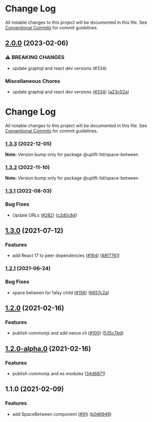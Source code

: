 # Change Log

All notable changes to this project will be documented in this file.
See [Conventional Commits](https://conventionalcommits.org) for commit guidelines.

## [2.0.0](https://github.com/uplift-ltd/nexus/compare/@uplift-ltd/space-between@1.3.3...@uplift-ltd/space-between@2.0.0) (2023-02-06)


### ⚠ BREAKING CHANGES

* update graphql and react dev versions (#334)

### Miscellaneous Chores

* update graphql and react dev versions ([#334](https://github.com/uplift-ltd/nexus/issues/334)) ([a23c02a](https://github.com/uplift-ltd/nexus/commit/a23c02a120dfde626c39c3dae392d36e874bd9cd))



# Change Log

All notable changes to this project will be documented in this file. See
[Conventional Commits](https://conventionalcommits.org) for commit guidelines.

### [1.3.3](https://github.com/uplift-ltd/nexus/compare/@uplift-ltd/space-between@1.3.2...@uplift-ltd/space-between@1.3.3) (2022-12-05)

**Note:** Version bump only for package @uplift-ltd/space-between

### [1.3.2](https://github.com/uplift-ltd/nexus/compare/@uplift-ltd/space-between@1.3.1...@uplift-ltd/space-between@1.3.2) (2022-11-10)

**Note:** Version bump only for package @uplift-ltd/space-between

### [1.3.1](https://github.com/uplift-ltd/nexus/compare/@uplift-ltd/space-between@1.3.0...@uplift-ltd/space-between@1.3.1) (2022-08-03)

### Bug Fixes

- Update URLs ([#282](https://github.com/uplift-ltd/nexus/issues/282))
  ([c2d0c84](https://github.com/uplift-ltd/nexus/commit/c2d0c843c8eb18c4a9ae360ee2d840f5be388fac))

## [1.3.0](https://github.com/uplift-ltd/nexus/compare/@uplift-ltd/space-between@1.2.1...@uplift-ltd/space-between@1.3.0) (2021-07-12)

### Features

- add React 17 to peer dependencies ([#164](https://github.com/uplift-ltd/nexus/issues/164))
  ([88f7761](https://github.com/uplift-ltd/nexus/commit/88f77615dfab14127dfdf76f665ee73c3195bcb4))

### [1.2.1](https://github.com/uplift-ltd/nexus/compare/@uplift-ltd/space-between@1.2.0...@uplift-ltd/space-between@1.2.1) (2021-06-24)

### Bug Fixes

- space between for falsy child ([#156](https://github.com/uplift-ltd/nexus/issues/156))
  ([6657c2a](https://github.com/uplift-ltd/nexus/commit/6657c2ad8dd94af25d56f4107e49517c315738bc))

## [1.2.0](https://github.com/uplift-ltd/nexus/compare/@uplift-ltd/space-between@1.1.0...@uplift-ltd/space-between@1.2.0) (2021-02-16)

### Features

- publish commonjs and add nexus cli ([#100](https://github.com/uplift-ltd/nexus/issues/100))
  ([535c7bd](https://github.com/uplift-ltd/nexus/commit/535c7bd0ad8224b9dde814f18f9d5082366061e1))

## [1.2.0-alpha.0](https://github.com/uplift-ltd/nexus/compare/@uplift-ltd/space-between@1.1.0...@uplift-ltd/space-between@1.2.0-alpha.0) (2021-02-16)

### Features

- publish commonjs and es modules
  ([34d6871](https://github.com/uplift-ltd/nexus/commit/34d6871f720efebf2d48773ae1e17c8dc6fd652d))

## 1.1.0 (2021-02-09)

### Features

- add SpaceBetween component ([#91](https://github.com/uplift-ltd/nexus/issues/91))
  ([b0d6949](https://github.com/uplift-ltd/nexus/commit/b0d6949cd1915c037a5b785b38961bc22b86c9fa))

